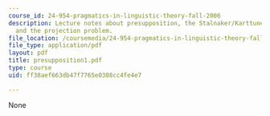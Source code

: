 ```yaml
---
course_id: 24-954-pragmatics-in-linguistic-theory-fall-2006
description: Lecture notes about presupposition, the Stalnaker/Karttunen approach,
  and the projection problem.
file_location: /coursemedia/24-954-pragmatics-in-linguistic-theory-fall-2006/ff38aef663db47f7765e0308cc4fe4e7_presupposition1.pdf
file_type: application/pdf
layout: pdf
title: presupposition1.pdf
type: course
uid: ff38aef663db47f7765e0308cc4fe4e7

---
```

None